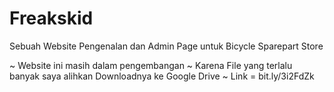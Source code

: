 # Freakskid
Sebuah Website Pengenalan dan Admin Page untuk Bicycle Sparepart Store

~ Website ini masih dalam pengembangan 
~ Karena File yang terlalu banyak saya alihkan Downloadnya ke Google Drive
~ Link =  bit.ly/3i2FdZk
